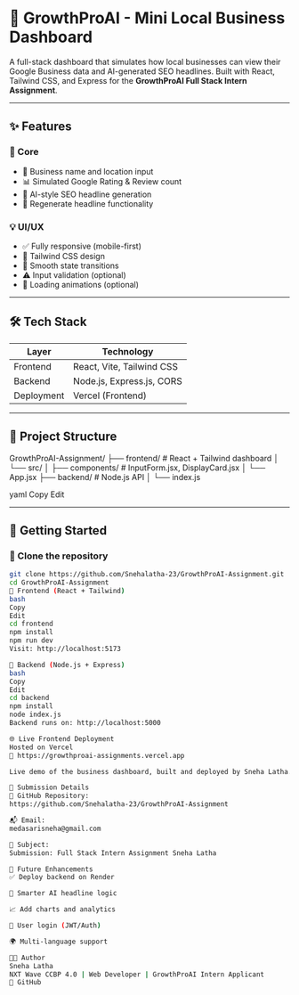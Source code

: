# 🚀 GrowthProAI - Mini Local Business Dashboard

A full-stack dashboard that simulates how local businesses can view their Google Business data and AI-generated SEO headlines. Built with React, Tailwind CSS, and Express for the **GrowthProAI Full Stack Intern Assignment**.

---

## ✨ Features

### 🎯 Core
- 📝 Business name and location input
- 📊 Simulated Google Rating & Review count
- 🧠 AI-style SEO headline generation
- 🔁 Regenerate headline functionality

### 💡 UI/UX
- ✅ Fully responsive (mobile-first)
- 🌈 Tailwind CSS design
- 🔄 Smooth state transitions
- ⚠️ Input validation (optional)
- 🚀 Loading animations (optional)

---

## 🛠️ Tech Stack

| Layer      | Technology                    |
|------------|-------------------------------|
| Frontend   | React, Vite, Tailwind CSS     |
| Backend    | Node.js, Express.js, CORS     |
| Deployment | Vercel (Frontend)             |

---

## 📁 Project Structure

GrowthProAI-Assignment/
├── frontend/ # React + Tailwind dashboard
│ └── src/
│ ├── components/ # InputForm.jsx, DisplayCard.jsx
│ └── App.jsx
├── backend/ # Node.js API
│ └── index.js

yaml
Copy
Edit

---

## 🧪 Getting Started

### 🔹 Clone the repository

```bash
git clone https://github.com/Snehalatha-23/GrowthProAI-Assignment.git
cd GrowthProAI-Assignment
🔹 Frontend (React + Tailwind)
bash
Copy
Edit
cd frontend
npm install
npm run dev
Visit: http://localhost:5173

🔹 Backend (Node.js + Express)
bash
Copy
Edit
cd backend
npm install
node index.js
Backend runs on: http://localhost:5000

🌐 Live Frontend Deployment
Hosted on Vercel
🔗 https://growthproai-assignments.vercel.app

Live demo of the business dashboard, built and deployed by Sneha Latha.

📩 Submission Details
📁 GitHub Repository:
https://github.com/Snehalatha-23/GrowthProAI-Assignment

📬 Email:
medasarisneha@gmail.com

📄 Subject:
Submission: Full Stack Intern Assignment Sneha Latha

🔮 Future Enhancements
✅ Deploy backend on Render

🧠 Smarter AI headline logic

📈 Add charts and analytics

🔐 User login (JWT/Auth)

🌍 Multi-language support

👩‍💻 Author
Sneha Latha
NXT Wave CCBP 4.0 | Web Developer | GrowthProAI Intern Applicant
🔗 GitHub
